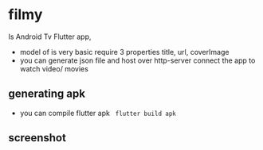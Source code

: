 # filmy

Is Android Tv Flutter app, 
 - model of is very basic require 3 properties title, url, coverImage
 - you can generate json file and host over http-server connect the app to watch video/ movies              

## generating apk

  - you can compile flutter apk 
    ``` flutter build apk```


## screenshot 

